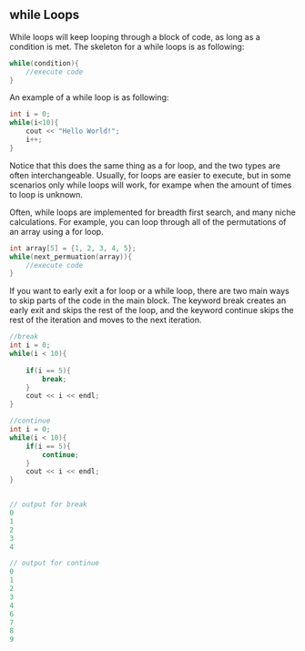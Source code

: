## while Loops
While loops will keep looping through a block of code, as long as a condition is met. The skeleton for a while loops is as following:
```cpp
while(condition){
    //execute code
}
```

An example of a while loop is as following:
```cpp
int i = 0;
while(i<10){
    cout << "Hello World!";
    i++;
}
```
Notice that this does the same thing as a for loop, and the two types are often interchangeable. Usually, for loops are easier to execute, but in some scenarios only while loops will work, for exampe when the amount of times to loop is unknown.

Often, while loops are implemented for breadth first search, and many niche calculations. For example, you can loop through all of the permutations of an array using a for loop.
```cpp
int array[5] = {1, 2, 3, 4, 5};
while(next_permuation(array)){
    //execute code
}
```
If you want to early exit a for loop or a while loop, there are two main ways to skip parts of the code in the main block. The keyword break creates an early exit and skips the rest of the loop, and the keyword continue skips the rest of the iteration and moves to the next iteration.
```cpp
//break
int i = 0;
while(i < 10){
    
    if(i == 5){
        break;
    }
    cout << i << endl;
}

//continue
int i = 0; 
while(i < 10){
    if(i == 5){
        continue;
    }
    cout << i << endl;
}


// output for break
0
1
2
3
4

// output for continue
0
1
2
3
4
6
7
8
9
```
